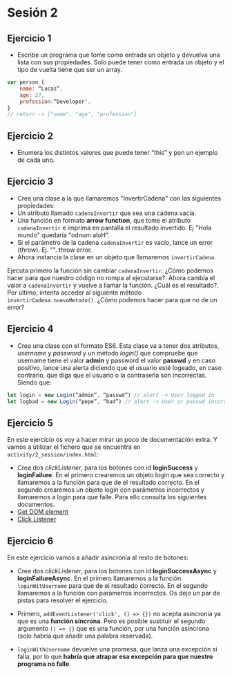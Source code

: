 # Sesión 2

## Ejercicio 1

* Escribe un programa que tome como entrada un objeto y devuelva una lista con sus propiedades. Solo puede tener como entrada un objeto y el tipo de vuelta tiene que ser un array.

```javascript
var person {
    name: “Lucas”,
    age: 27,
    profession:”Developer",
}
// return -> ["name", "age", "profession"] 
```

## Ejercicio 2

* Enumera los distintos valores que puede tener “this” y pon un ejemplo de cada uno.

## Ejercicio 3

* Crea una clase a la que llamaremos "InvertirCadena" con las siguientes propiedades:
* Un atributo llamado `cadenaInvertir` que sea una cadena vacía.
* Una función en formato **arrow function**, que tome el atributo `cadenaInvertir` e imprima en pantalla el resultado invertido. Ej "Hola mundo" quedaría "odnum aloH".
* Si el parámetro de la cadena `cadenaInvertir` es vacío, lance un error (throw). Ej. "". throw error.
* Ahora instancia la clase en un objeto que llamaremos `invertirCadena`.

Ejecuta primero la función sin cambiar `cadenaInvertir`. ¿Cómo podemos hacer para que nuestro código no rompa al ejecutarse?. Ahora cambia el valor a `cadenaInvertir` y vuelve a llamar la función. ¿Cuál es el resultado?. Por último, intenta acceder al siguiente método `invertirCadena.nuevoMetodo()`. ¿Cómo podemos hacer para que no de un error?

## Ejercicio 4

* Crea una clase con el formato ES6. Esta clase va a tener dos atributos, *username* y *password* y un método *login()* que compruebe que username tiene el valor **admin** y password el valor **passwd** y en caso positivo, lance una alerta diciendo que el usuario esté logeado, en caso contrario, que diga que el usuario o la contraseña son incorrectas. Siendo que:

```javascript
let login = new Login(“admin”, “passwd”) // alert -> User logged in
let logbad = new Login(“pepe”, “bad”) // alert -> User or passwd incorrect
```

## Ejercicio 5

En este ejercicio os voy a hacer mirar un poco de documentación extra. Y vamos a utilizar el fichero que se encuentra en `activity/2_session/index.html`:

* Crea dos *clickListener*, para los botones con id **loginSuccess** y **loginFailure**. En el primero crearemos un objeto login que sea correcto y llamaremos a la función para que de el resultado correcto. En el segundo crearemos un objeto login con parámetros incorrectos y llamaremos a login para que falle. Para ello consulta los siguientes documentos.
* [Get DOM element](https://developer.mozilla.org/en-US/docs/Web/API/Document/getElementById)
* [Click Listener](https://developer.mozilla.org/en-US/docs/Web/API/Element/click_event)

## Ejercicio 6

En este ejercicio vamos a añadir asincronía al resto de botones:

* Crea dos *clickListener*, para los botones con id **loginSuccessAsync** y **loginFailureAsync**. En el primero llamaremos a la función `loginWitUsername` para que de el resultado correcto. En el segundo llamaremos a la función con parámetros incorrectos. Os dejo un par de pistas para resolver el ejercicio.

* Primero, `addEventListener('click', () => {})` no acepta asincronía ya que es una **función síncrona**. Pero es posible sustituir el segundo argumento `() => {}` que es una función, por una función asíncrona (solo habría que añadir una palabra reservada).

* `loginWithUsername` devuelve una promesa, que lanza una excepción si falla, por lo que **habría que atrapar esa excepción para que nuestro programa no falle**.
